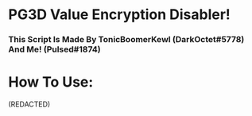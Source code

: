 # PG3D Value Encryption Disabler!
### This Script Is Made By TonicBoomerKewl (DarkOctet#5778) And Me! (Pulsed#1874)

# How To Use:
(REDACTED)
